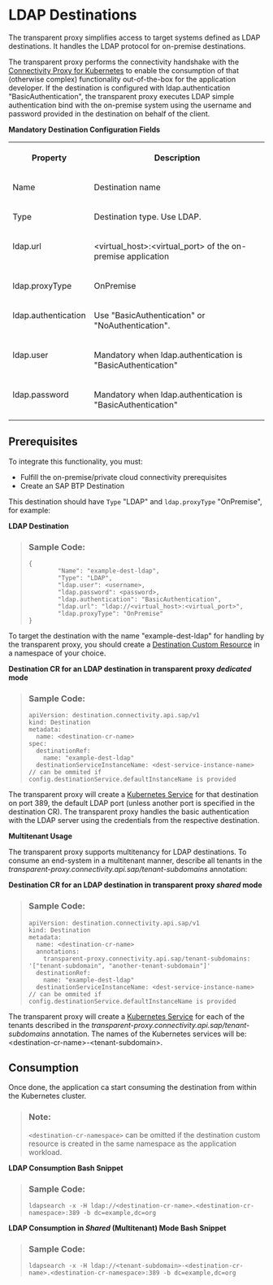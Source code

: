 <!-- loio47128a845bd3459f80ed8a36ff3518b6 -->

# LDAP Destinations

The transparent proxy simplifies access to target systems defined as LDAP destinations. It handles the LDAP protocol for on-premise destinations.

The transparent proxy performs the connectivity handshake with the [Connectivity Proxy for Kubernetes](connectivity-proxy-for-kubernetes-e661713.md) to enable the consumption of that \(otherwise complex\) functionality out-of-the-box for the application developer. If the destination is configured with ldap.authentication "BasicAuthentication", the transparent proxy executes LDAP simple authentication bind with the on-premise system using the username and password provided in the destination on behalf of the client.

**Mandatory Destination Configuration Fields**


<table>
<tr>
<th valign="top">

Property

</th>
<th valign="top">

Description

</th>
</tr>
<tr>
<td valign="top">

Name

</td>
<td valign="top">

Destination name

</td>
</tr>
<tr>
<td valign="top">

Type

</td>
<td valign="top">

Destination type. Use LDAP.

</td>
</tr>
<tr>
<td valign="top">

ldap.url

</td>
<td valign="top">

<virtual\_host\>:<virtual\_port\> of the on-premise application

</td>
</tr>
<tr>
<td valign="top">

ldap.proxyType

</td>
<td valign="top">

OnPremise

</td>
</tr>
<tr>
<td valign="top">

ldap.authentication

</td>
<td valign="top">

Use "BasicAuthentication" or "NoAuthentication".

</td>
</tr>
<tr>
<td valign="top">

ldap.user

</td>
<td valign="top">

Mandatory when ldap.authentication is "BasicAuthentication"

</td>
</tr>
<tr>
<td valign="top">

ldap.password

</td>
<td valign="top">

Mandatory when ldap.authentication is "BasicAuthentication"

</td>
</tr>
</table>



<a name="loio47128a845bd3459f80ed8a36ff3518b6__section_tfr_bwv_hcc"/>

## Prerequisites

To integrate this functionality, you must:

-   Fulfill the on-premise/private cloud connectivity prerequisites
-   Create an SAP BTP Destination

This destination should have `Type` "LDAP" and `ldap.proxyType` "OnPremise", for example:

**LDAP Destination**

> ### Sample Code:  
> ```
> {
>         "Name": "example-dest-ldap",
>         "Type": "LDAP",
>         "ldap.user": <username>,
>         "ldap.password": <password>,
>         "ldap.authentication": "BasicAuthentication",
>         "ldap.url": "ldap://<virtual_host>:<virtual_port>",
>         "ldap.proxyType": "OnPremise"
> }
> ```

To target the destination with the name "example-dest-ldap" for handling by the transparent proxy, you should create a [Destination Custom Resource](destination-custom-resource-fc7951e.md) in a namespace of your choice.

**Destination CR for an LDAP destination in transparent proxy *dedicated* mode**

> ### Sample Code:  
> ```
> apiVersion: destination.connectivity.api.sap/v1
> kind: Destination
> metadata:
>   name: <destination-cr-name>
> spec: 
>   destinationRef:
>     name: "example-dest-ldap"
>   destinationServiceInstanceName: <dest-service-instance-name> // can be ommited if config.destinationService.defaultInstanceName is provided
> ```

The transparent proxy will create a [Kubernetes Service](https://kubernetes.io/docs/concepts/services-networking/service/) for that destination on port 389, the default LDAP port \(unless another port is specified in the destination CR\). The transparent proxy handles the basic authentication with the LDAP server using the credentials from the respective destination.

**Multitenant Usage** 

The transparent proxy supports multitenancy for LDAP destinations. To consume an end-system in a multitenant manner, describe all tenants in the *transparent-proxy.connectivity.api.sap/tenant-subdomains* annotation:

**Destination CR for an LDAP destination in transparent proxy *shared* mode** 

> ### Sample Code:  
> ```
> apiVersion: destination.connectivity.api.sap/v1
> kind: Destination
> metadata:
>   name: <destination-cr-name>
>   annotations:
>     transparent-proxy.connectivity.api.sap/tenant-subdomains: '["tenant-subdomain", "another-tenant-subdomain"]'
>   destinationRef:
>     name: "example-dest-ldap"
>   destinationServiceInstanceName: <dest-service-instance-name> // can be ommited if config.destinationService.defaultInstanceName is provided
> ```

The transparent proxy will create a [Kubernetes Service](https://kubernetes.io/docs/concepts/services-networking/service/) for each of the tenants described in the *transparent-proxy.connectivity.api.sap/tenant-subdomains* annotation. The names of the Kubernetes services will be: <destination-cr-name\>-<tenant-subdomain\>.



<a name="loio47128a845bd3459f80ed8a36ff3518b6__section_g4k_bwv_hcc"/>

## Consumption

Once done, the application ca start consuming the destination from within the Kubernetes cluster.

> ### Note:  
> `<destination-cr-namespace>` can be omitted if the destination custom resource is created in the same namespace as the application workload.

**LDAP Consumption Bash Snippet**

> ### Sample Code:  
> ```
> ldapsearch -x -H ldap://<destination-cr-name>.<destination-cr-namespace>:389 -b dc=example,dc=org
> ```

**LDAP Consumption in *Shared* \(Multitenant\) Mode Bash Snippet** 

> ### Sample Code:  
> ```
> ldapsearch -x -H ldap://<tenant-subdomain>-<destination-cr-name>.<destination-cr-namespace>:389 -b dc=example,dc=org
> ```

